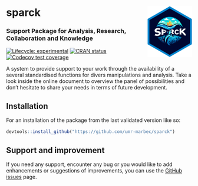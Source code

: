 
<!-- README.md is generated from README.Rmd. Please edit that file -->

# sparck <a href="https://umr-marbec.github.io/sparck/"><img src="man/figures/logo.png" align="right" height="138" alt="sparck website" /></a>

### Support Package for Analysis, Research, Collaboration and Knowledge

<!-- badges: start -->

[![Lifecycle:
experimental](https://img.shields.io/badge/lifecycle-experimental-orange.svg)](https://lifecycle.r-lib.org/articles/stages.html#experimental)
[![CRAN
status](https://www.r-pkg.org/badges/version/sparck)](https://CRAN.R-project.org/package=sparck)
[![Codecov test
coverage](https://codecov.io/gh/umr-marbec/sparck/graph/badge.svg)](https://app.codecov.io/gh/umr-marbec/sparck)
<!-- badges: end -->

A system to provide support to your work through the availability of a
several standardised functions for divers manipulations and analysis.
Take a look inside the online document to overview the panel of
possibilities and don’t hesitate to share your needs in terms of future
development.

## Installation

For an installation of the package from the last validated version like
so:

``` r
devtools::install_github("https://github.com/umr-marbec/sparck")
```

## Support and improvement

If you need any support, encounter any bug or you would like to add
enhancements or suggestions of improvements, you can use the
<a href="https://github.com/umr-marbec/sparck/issues" class="external"
target="_blank">GitHub issues</a> page.
